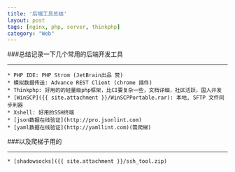```yaml
---
title: '后端工具总结'
layout: post
tags: [nginx, php, server, thinkphp]
category: "Web"
---
```

###总结记录一下几个常用的后端开发工具
*****
    * PHP IDE: PHP Strom (JetBrain出品 赞)
    * 模拟数据传送: Advance REST Client (chrome 插件)
    * Thinkphp: 好用的的轻量级php框架，比CI要复杂一些，文档详细，社区活跃，国人开发
    * [WinSCP]({{ site.attachment }}/WinSCPPortable.rar): 本地, SFTP 文件同步利器
    * Xshell: 好用的SSH终端
    * [json数据在线验证](http://pro.jsonlint.com)
    * [yaml数据在线验证](http://yamllint.com)(需爬梯)


###以及爬梯子用的
*****
    * [shadowsocks]({{ site.attachment }}/ssh_tool.zip)
